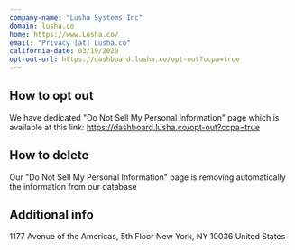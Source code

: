 ```yaml
---
company-name: "Lusha Systems Inc"
domain: lusha.co
home: https://www.Lusha.co/
email: "Privacy [at] Lusha.co"
california-date: 03/19/2020
opt-out-url: https://dashboard.lusha.co/opt-out?ccpa=true
---
```


## How to opt out


We have dedicated "Do Not Sell My Personal Information" page which is available at this link: 
https://dashboard.lusha.co/opt-out?ccpa=true

## How to delete


Our "Do Not Sell My Personal Information" page is removing automatically the information from our database

## Additional info


1177 Avenue of the Americas, 5th Floor
New York, NY 10036
United States













